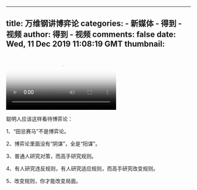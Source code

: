 
---
title: 万维钢讲博弈论
categories: 
    - 新媒体
    - 得到 - 视频
author: 得到 - 视频
comments: false
date: Wed, 11 Dec 2019 11:08:19 GMT
thumbnail: 
---

<div>   
<video controls="controls" src="https://mediacdn.umiwi.com/video/mp4/3305242240876544/22/7wgQdy9eXdydG9ma.mp4" poster="https://piccdn3.umiwi.com/img/201912/11/201912111903556177210316.jpeg" class="video"></video><div class="editor-show"><p style="text-align:left;">聪明人应该这样看待博弈论：</p><p style="text-align:left;">1、“田忌赛马”不是博弈论。</p><p style="text-align:left;">2、博弈论里面没有“阴谋”，全是“阳谋”。</p><p style="text-align:left;">3、普通人研究对策，而高手研究规则。</p><p style="text-align:left;">4、有人研究违反规则，有人研究适应规则，而高手研究改变规则。</p><p style="text-align:left;">5、改变规则，你才能改变局面。</p></div>  
</div>
            